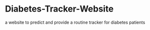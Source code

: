 # Diabetes-Tracker-Website
a website to predict and provide a routine tracker for diabetes patients

